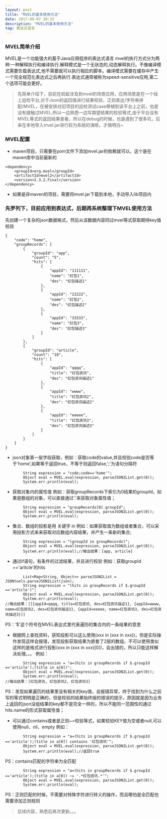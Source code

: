 ```yaml
---
layout: post
title: "MVEL的基本使用方法"
date: 2017-09-07 20:33
description: "MVEL的基本使用方法"
tag: 表达式语言
---  
```



### MVEL简单介绍

MVEL是一个功能强大的基于Java应用程序的表达式语言
mvel的执行方式分为两种:一种解释执行和编译执行.解释模式是一个无状态的,动态解释执行。不像编译模式需要负载表达式,他不需要就可以执行相应的脚本。编译模式需要在缓存中产生一个完全规范化表达式之后再执行.表达式通常被称为speed-sensitive应用,第二个选项可能会更好。

> 先简单介绍下，目前在蚂蚁涉及到mvel的场景应用，应用场景是在一个线上巡检平台,对于Json的返回值进行结果校验，正则表达/字符串拼配/MVEL，在被安排对旧项目的巡检测试case移植到该平台上之前，也是没有接触过MVEL;所以一边熟悉一边写期望结果的校验等式,由于平台没有MVEL等式的返回结果查看，所以在debug的时候，也是遇到了很多坑，后来在本地导入mvel.jar进行较为系统的演练，才搞明白~

### MVEL配置
* maven项目，只需要在pom文件下添加mvel.jar的依赖就可以，这个是在maven库中当前最新的
```
<dependency>
    <groupId>org.mvel</groupId>
    <artifactId>mvel2</artifactId>
    <version>2.3.2.Final</version>
</dependency>
```
* 如果是非maven的项目，需要将mvel.jar下载到本地，手动导入lib项目内

### 先罗列下，目前应用到表达式，后期再系统整理下MVEL使用方法
先创建一个复杂的json数据格式，然后从该数据内容同过mvel等式获取期待key值校验
```
{
    "code": "home",
    "groupRecords": [
        {
            "groupId": "app",
            "count": "5",
            "hits": [
                {
                    "appId": "111111",
                    "name": "红包1",
                    "des": "红包描述1"
                },
                {
                    "appId": "22222",
                    "name": "红包2",
                    "des": "红包描述2"
                },
                {
                    "appId": "33333",
                    "name": "红包3",
                    "des": "红包描述3"
                }
            ]
        },
        {
            "groupId": "article",
            "count": "10",
            "hits": [
                {
                    "appId": "qqqq",
                    "title": "红包资讯",
                    "des": "红包资讯描述1"
                },
                {
                    "appId": "wwww",
                    "title": "红包资讯2",
                    "des": "红包资讯描述2"
                },
                {
                    "appId": "eeeee",
                    "title": "红包资讯3",
                    "des": "红包资讯描述3"
                }
            ]
        }
    ]
}
```
* json对象第一层字段获取，例如：获取code的value,并且校验code是否等于‘home’,如果等于返回true，不等于则返回false,';'为语句分隔符
```
		String expression = "code;code=='home'";
		Object eval = MVEL.eval(expression, parseJSON2List.get(0));
		System.err.println(eval);

```
* 获取对象内的属性值  例如：获取groupRecords下索引为0结果的groupId，如果是数组的对象，可以直接通过‘.’来获取对象属性值；
```
		String expression = "groupRecords[0].groupId";
		Object eval = MVEL.eval(expression, parseJSON2List.get(0));
		System.err.println(eval);
```
* 集合、数组的投影是用 关键字 in  例如：如果获取值为数组或者集合，可以采用投影方式来来获取对应数组内容结果，并产生一条新的集合;
```
		String expression = "(groupId in groupRecords)";
		Object eval = MVEL.eval(expression, parseJSON2List.get(0));
		System.err.println(eval);//输出结果：[app, article]

```
* 通过if语句，有条件的过滤结果，并且进行校验 例如：获取groupId =='aritcle'的hits
```
		List<Map<String, Object>> parseJSON2List = JSONtools.parseJSON2List(json);
		String expression = "(hits in groupRecords if $.groupId =='article')";
		Object eval = MVEL.eval(expression, parseJSON2List.get(0));
		System.err.println(eval);
//输出结果：[[{appId=qqqq, title=红包资讯, des=红包资讯描述1}, {appId=wwww, name=红包资讯2, des=红包资讯描述2}, {appId=eeeee, name=红包资讯3, des=红包资讯描述3}]]

```
PS：‘$’这个符号在MVEL表达式里代表遍历的集合内的一条结果的意思

* 根据网上查找资料，获知投影可以这么使用(xxx in (xxx in xxx))，但是实际操作发现这样会报错，发现投影获取结果为嵌套了2层的数组，不可以使用类似这样的是格式进行投影(xxx in (xxx in xxx)[0])，会出错的，所以只能这样解决处理。。。 例如：
```
		String expression = "a=(hits in groupRecords if $.groupId =='article');(title in a[0])";
		Object eval = MVEL.eval(expression, parseJSON2List.get(0));
		System.err.println(eval);
//输出结果：[红包资讯, 红包资讯2, 红包资讯3]
```
PS：发现如果遍历的结果里没有相关的key值，会报错异常，终于找到为什么之前写的等式明明是正确的，但是校验的结果始终报的错误的提示，原因就是因为业务上返回的json没组结果的key都不是完全一样的，所以不能同一范围性的通过 hits.name的形式获取属性值；

* 可以通过contains或者是正则~=校验等式，如果校验KEY值为空或者null,可以使用null、nil、empty 例如：
```
		String expression = "a=(hits in groupRecords if $.groupId =='article');(title in a[0]) contains '红包资讯'";
		Object eval = MVEL.eval(expression, parseJSON2List.get(0));
		System.err.println(eval);//返回true
```
PS：contains匹配的字符串为全匹配
```
		String expression = "a=(hits in groupRecords if $.groupId =='article');(title in a[0]) ~= '.*红包资讯.*'";
		Object eval = MVEL.eval(expression, parseJSON2List.get(0));
		System.err.println(eval);
```
PS：正则匹配的时候，不需要对特殊字符进行转义的操作，而且哪怕是全匹配也需要添加正则规则

> 后续内容，熟悉后再次更新。。。

